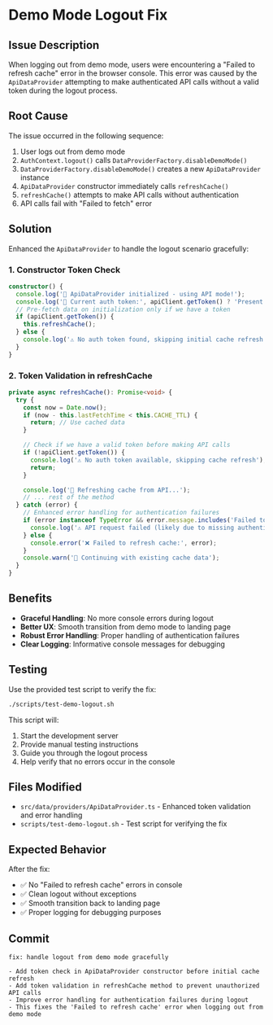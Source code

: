 # Demo Mode Logout Fix

## Issue Description
When logging out from demo mode, users were encountering a "Failed to refresh cache" error in the browser console. This error was caused by the `ApiDataProvider` attempting to make authenticated API calls without a valid token during the logout process.

## Root Cause
The issue occurred in the following sequence:
1. User logs out from demo mode
2. `AuthContext.logout()` calls `DataProviderFactory.disableDemoMode()`
3. `DataProviderFactory.disableDemoMode()` creates a new `ApiDataProvider` instance
4. `ApiDataProvider` constructor immediately calls `refreshCache()`
5. `refreshCache()` attempts to make API calls without authentication
6. API calls fail with "Failed to fetch" error

## Solution
Enhanced the `ApiDataProvider` to handle the logout scenario gracefully:

### 1. Constructor Token Check
```typescript
constructor() {
  console.log('🚀 ApiDataProvider initialized - using API mode!');
  console.log('🔑 Current auth token:', apiClient.getToken() ? 'Present' : 'Missing');
  // Pre-fetch data on initialization only if we have a token
  if (apiClient.getToken()) {
    this.refreshCache();
  } else {
    console.log('⚠️ No auth token found, skipping initial cache refresh');
  }
}
```

### 2. Token Validation in refreshCache
```typescript
private async refreshCache(): Promise<void> {
  try {
    const now = Date.now();
    if (now - this.lastFetchTime < this.CACHE_TTL) {
      return; // Use cached data
    }

    // Check if we have a valid token before making API calls
    if (!apiClient.getToken()) {
      console.log('⚠️ No auth token available, skipping cache refresh');
      return;
    }

    console.log('🔄 Refreshing cache from API...');
    // ... rest of the method
  } catch (error) {
    // Enhanced error handling for authentication failures
    if (error instanceof TypeError && error.message.includes('Failed to fetch')) {
      console.log('⚠️ API request failed (likely due to missing authentication), keeping existing cache');
    } else {
      console.error('❌ Failed to refresh cache:', error);
    }
    console.warn('🔄 Continuing with existing cache data');
  }
}
```

## Benefits
- **Graceful Handling**: No more console errors during logout
- **Better UX**: Smooth transition from demo mode to landing page
- **Robust Error Handling**: Proper handling of authentication failures
- **Clear Logging**: Informative console messages for debugging

## Testing
Use the provided test script to verify the fix:
```bash
./scripts/test-demo-logout.sh
```

This script will:
1. Start the development server
2. Provide manual testing instructions
3. Guide you through the logout process
4. Help verify that no errors occur in the console

## Files Modified
- `src/data/providers/ApiDataProvider.ts` - Enhanced token validation and error handling
- `scripts/test-demo-logout.sh` - Test script for verifying the fix

## Expected Behavior
After the fix:
- ✅ No "Failed to refresh cache" errors in console
- ✅ Clean logout without exceptions
- ✅ Smooth transition back to landing page
- ✅ Proper logging for debugging purposes

## Commit
```
fix: handle logout from demo mode gracefully

- Add token check in ApiDataProvider constructor before initial cache refresh
- Add token validation in refreshCache method to prevent unauthorized API calls
- Improve error handling for authentication failures during logout
- This fixes the 'Failed to refresh cache' error when logging out from demo mode
```
